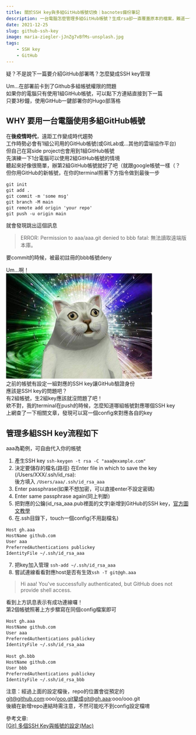 ```yaml
---
title: 關於SSH key與多組GitHub帳號切換｜bacnotes備份筆記
description: 一台電腦怎麼管理多組GitHub帳號？生成rsa卻一直覆蓋原本的檔案，難道一台電腦只能登一個GitHub帳戶嗎？來試試看管理多組帳戶的config吧
date: 2021-12-25
slug: github-ssh-key
image: maria-ziegler-jJnZg7vBfMs-unsplash.jpg
tags:
    - SSH key
    - GitHub
---
```


疑？不是說下一篇要介紹GitHub部署嗎？怎麼變成SSH key管理

Um...在部署前卡到了Github多組帳號權限的問題  
如果你的電腦只有使用1組GitHub帳號，可以點下方連結直接到下一篇  
只要3秒鐘，使用GitHub一鍵部署你的Hugo部落格

## WHY 要用一台電腦使用多組GitHub帳號
在**後疫情時代**，遠距工作變成時代趨勢  
工作時勢必會有1組公司用的GitHub帳號(或GitLab或...其他的雲端協作平台)   
但自己在寫side project也會用到1組GitHub帳號   
先演練一下1台電腦可以使用2組GitHub帳號的情境  
聽起來好像很簡單，辦第2組GitHub帳號就好了吧（就跟google帳號一樣（？  
但你用GitHub的新帳號，在你的terminal照著下方指令做到最後一步
```
git init
git add .
git commit -m 'some msg'
git branch -M main
git remote add origin 'your repo'
git push -u origin main
```
就會發現跳出這個訊息
>ERROR: Permission to aaa/aaa.git denied to bbb
fatal: 無法讀取遠端版本庫。

要commit的時候，被最初註冊的bbb帳號deny

Um...啊！  
<img src="./cat.jpg" alt="drawing" width="400"/>  
之前的帳號有設定一組對應的SSH key讓GitHub驗證身份  
應該是SSH key的問題吧？  
有2組帳號，生2組key應該就沒問題了吧！  
欸不對，我的terminal在push的時候，怎麼知道哪組帳號對應哪個SSH key  
上網查了一下相關文章，發現可以寫一個config來對應各自的key  

## 管理多組SSH key流程如下
aaa為範例，可自由代入你的帳號
1. 產生SSH key `ssh-keygen -t rsa -C "aaa@example.com"`
2. 決定要儲存的檔名(路徑) 
在Enter file in which to save the key (/Users/XXX/.ssh/id_rsa):  
後方填入 `/Users/aaa/.ssh/id_rsa_aaa`  
3. Enter passphrase(如果不想加密，可以直接enter不設定密碼)    
4. Enter same passphrase again(同上判斷)  
5. 把對應的公鑰(id_rsa_aaa.pub裡面的文字)新增到GitHub的SSH key，[官方圖文教學](https://docs.github.com/en/authentication/connecting-to-github-with-ssh/adding-a-new-ssh-key-to-your-github-account)  
6. 在.ssh目錄下，touch一個config(不用副檔名)

```
Host gh.aaa
HostName github.com
User aaa
PreferredAuthentications publickey
IdentityFile ~/.ssh/id_rsa_aaa
```

7. 把key加入管理 `ssh-add ~/.ssh/id_rsa_aaa`
8. 嘗試連線看看對應host是否有生效`ssh -T git@gh.aaa`
>Hi aaa! You've successfully authenticated, but GitHub does not provide shell access.

看到上方訊息表示有成功連線囉！  
第2個帳號照著上方步驟寫在同個config檔案即可  
  
```
Host gh.aaa
HostName github.com
User aaa
PreferredAuthentications publickey
IdentityFile ~/.ssh/id_rsa_aaa

Host gh.bbb
HostName github.com
User bbb
PreferredAuthentications publickey
IdentityFile ~/.ssh/id_rsa_bbb
```

注意：經過上面的設定檔後，repo的位置會從預定的
git@github.com:ooo/ooo.git變成git@gh.aaa:ooo/ooo.git  
後續在新增repo連結時需注意，不然可能吃不到config設定檔唷  

參考文章:  
[[Git] 多個SSH Key與帳號的設定(Mac)](https://dotblogs.com.tw/as15774/2018/04/30/174737 "[[Git] 多個SSH Key與帳號的設定(Mac)")


